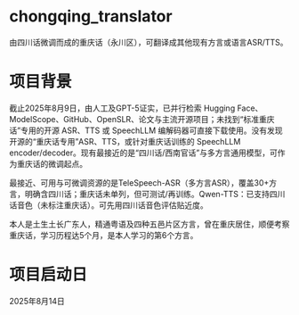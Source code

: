 # chongqing_translator
由四川话微调而成的重庆话（永川区），可翻译成其他现有方言或语言ASR/TTS。

# 项目背景
截止2025年8月9日，由人工及GPT-5证实，已并行检索 Hugging Face、ModelScope、GitHub、OpenSLR、论文与主流开源项目；未找到“标准重庆话”专用的开源 ASR、TTS 或 SpeechLLM 编解码器可直接下载使用。没有发现开源的“重庆话专用”ASR、TTS，或针对重庆话训练的 SpeechLLM encoder/decoder。现有最接近的是“四川话/西南官话”与多方言通用模型，可作为重庆话的微调起点。

最接近、可用与可微调资源的是TeleSpeech-ASR（多方言ASR），覆盖30+方言，明确含四川话；重庆话未单列，但可测试/再训练。Qwen-TTS：已支持四川话音色（未标注重庆话）。可先用四川话音色评估贴近度。

本人是土生土长广东人，精通粤语及四种五邑片区方言，曾在重庆居住，顺便考察重庆话，学习历程达5个月，是本人学习的第6个方言。

# 项目启动日
2025年8月14日
